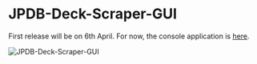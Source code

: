 # JPDB-Deck-Scraper-GUI

First release will be on 6th April. For now, the console application is [here](https://github.com/hopto-dot/JPDB-Deck-Scraper).

![JPDB-Deck-Scraper-GUI](https://user-images.githubusercontent.com/66906618/113633904-b5bf2b80-9665-11eb-81aa-913a0310662e.png)
